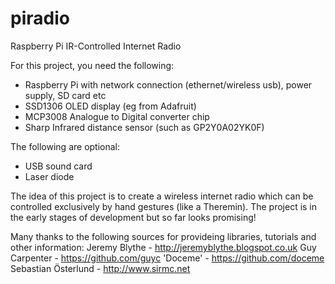 piradio
=======

Raspberry Pi IR-Controlled Internet Radio

For this project, you need the following:

* Raspberry Pi with network connection (ethernet/wireless usb), power supply, SD card etc
* SSD1306 OLED display (eg from Adafruit)
* MCP3008 Analogue to Digital converter chip
* Sharp Infrared distance sensor (such as GP2Y0A02YK0F)

The following are optional:
* USB sound card
* Laser diode

The idea of this project is to create a wireless internet radio which can be controlled exclusively by hand gestures (like a Theremin). The project is in the early stages of development but so far looks promising!

Many thanks to the following sources for provideing libraries, tutorials and other information:
Jeremy Blythe - http://jeremyblythe.blogspot.co.uk
Guy Carpenter - https://github.com/guyc
'Doceme' - https://github.com/doceme
Sebastian Österlund - http://www.sirmc.net

